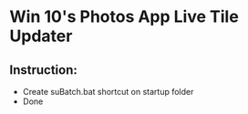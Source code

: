 # Win 10's Photos App Live Tile Updater
## Instruction:
  * Create suBatch.bat shortcut on startup folder
  * Done
